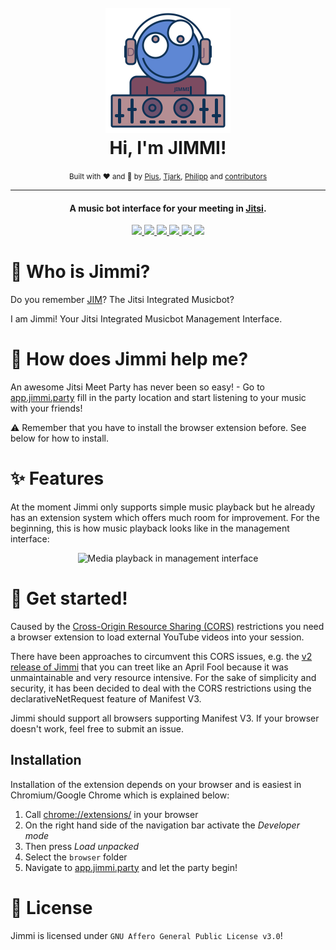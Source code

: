 <h1 align="center">
  <br />
  <img src="https://raw.githubusercontent.com/Music-Bot-for-Jitsi/Jimmi/main/frontend/public/jimmi.svg" alt="Jimmi" width="200"></a>
  <br />
  Hi, I'm JIMMI!
  <br />
</h1>
<div align="center">
  <small>Built with ❤️ and 🍺 by
    <a href="https://github.com/piuswalter">Pius</a>,
    <a href="https://github.com/tjarbo">Tjark</a>,
    <a href="https://github.com/p-fruck">Philipp</a> and
    <a href="https://github.com/Music-Bot-for-Jitsi/Jimmi/graphs/contributors">contributors</a>
  </small>
</div>

---

<h4 align="center">A music bot interface for your meeting in <a href="https://jitsi.org/" target="_blank">Jitsi</a>.</h4>

<p align="center">
  <a href="https://github.com/Music-Bot-for-Jitsi/Jimmi/blob/main/LICENSE">
    <img src="https://img.shields.io/github/license/Music-Bot-for-Jitsi/Jimmi" />
  </a>
  <a href="https://github.com/Music-Bot-for-Jitsi/Jimmi/stargazers">
      <img src="https://img.shields.io/github/stars/Music-Bot-for-Jitsi/Jimmi" />
  </a>
  <a href="https://github.com/Music-Bot-for-Jitsi/Jimmi/issues">
    <img src="https://img.shields.io/github/issues/Music-Bot-for-Jitsi/Jimmi" />
  </a>
  <a href="https://github.com/Music-Bot-for-Jitsi/Jimmi/wiki/FAQ">
    <img src="https://img.shields.io/badge/Questions%3F-FAQ-32a852" />
  </a>
  <a href="https://meet.jit.si/">
    <img src="https://img.shields.io/badge/Built%20for-Jitsi%20Meet-5e87d4" />
  </a>
  <a href="https://app.jimmi.party/">
    <img src="https://img.shields.io/badge/https://-app.jimmi.party-6366f1" />
  </a>
</p>

# :robot: Who is Jimmi?

Do you remember [JIM](https://github.com/p-fruck/jim/)? The Jitsi Integrated Musicbot?

I am Jimmi! Your Jitsi Integrated Musicbot Management Interface.

# :tada: How does Jimmi help me?

An awesome Jitsi Meet Party has never been so easy! - Go to [app.jimmi.party](https://app.jimmi.party/) fill in the party location and start listening to your music with your friends!

:warning: Remember that you have to install the browser extension before. See below for how to install.

# :sparkles: Features

At the moment Jimmi only supports simple music playback but he already has an extension system which offers much room for improvement. For the beginning, this is how music playback looks like in the management interface:

<p align="center">
  <img alt="Media playback in management interface" src="https://user-images.githubusercontent.com/30511472/146185113-9a45c745-fec3-45eb-97d4-b3fe1001dec6.png"></img>
</p>

# :rocket: Get started!

Caused by the [Cross-Origin Resource Sharing (CORS)](https://developer.mozilla.org/de/docs/Web/HTTP/CORS) restrictions you need a browser extension to load external YouTube videos into your session.

There have been approaches to circumvent this CORS issues, e.g. the [v2 release of Jimmi](https://github.com/Music-Bot-for-Jitsi/Jimmi/releases/tag/v2.0.0) that you can treet like an April Fool because it was unmaintainable and very resource intensive. For the sake of simplicity and security, it has been decided to deal with the CORS restrictions using the declarativeNetRequest feature of Manifest V3.

Jimmi should support all browsers supporting Manifest V3. If your browser doesn't work, feel free to submit an issue.

## Installation

Installation of the extension depends on your browser and is easiest in Chromium/Google Chrome which is explained below:

1. Call [chrome://extensions/](chrome://extensions/) in your browser
2. On the right hand side of the navigation bar activate the *Developer mode*
3. Then press *Load unpacked*
4. Select the `browser` folder
5. Navigate to [app.jimmi.party](https://app.jimmi.party/) and let the party begin!

# :blue_book: License

Jimmi is licensed under `GNU Affero General Public License v3.0`!
